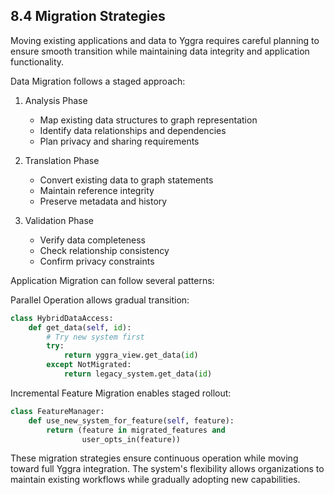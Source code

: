 ## 8.4 Migration Strategies

Moving existing applications and data to Yggra requires careful planning to ensure smooth transition while maintaining data integrity and application functionality.

Data Migration follows a staged approach:
1. Analysis Phase
   - Map existing data structures to graph representation
   - Identify data relationships and dependencies
   - Plan privacy and sharing requirements

2. Translation Phase
   - Convert existing data to graph statements
   - Maintain reference integrity
   - Preserve metadata and history

3. Validation Phase
   - Verify data completeness
   - Check relationship consistency
   - Confirm privacy constraints

Application Migration can follow several patterns:

Parallel Operation allows gradual transition:
```python
class HybridDataAccess:
    def get_data(self, id):
        # Try new system first
        try:
            return yggra_view.get_data(id)
        except NotMigrated:
            return legacy_system.get_data(id)
```

Incremental Feature Migration enables staged rollout:
```python
class FeatureManager:
    def use_new_system_for_feature(self, feature):
        return (feature in migrated_features and 
                user_opts_in(feature))
```

These migration strategies ensure continuous operation while moving toward full Yggra integration. The system's flexibility allows organizations to maintain existing workflows while gradually adopting new capabilities.